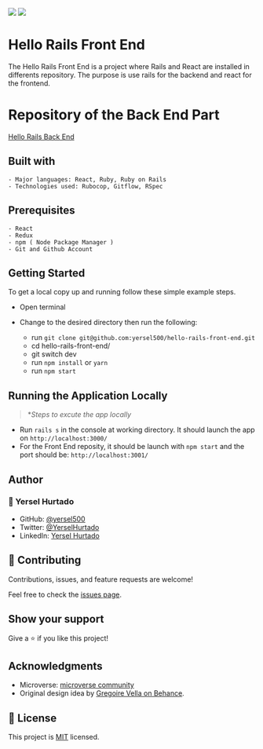 ![](https://img.shields.io/badge/Microverse-blueviolet) ![](https://img.shields.io/badge/YERSEL-HURTADO-success)

# Hello Rails Front End

The Hello Rails Front End is a project where Rails and React are installed in differents repository. The purpose is use rails for the backend and react for the frontend.

# Repository of the Back End Part
[Hello Rails Back End](https://github.com/yersel500/hello-react-back-end/pull/1)

## Built with

    - Major languages: React, Ruby, Ruby on Rails
    - Technologies used: Rubocop, Gitflow, RSpec

## Prerequisites
    - React
    - Redux
    - npm ( Node Package Manager )
    - Git and Github Account  

## Getting Started

To get a local copy up and running follow these simple example steps.

  - Open terminal
  - Change to the desired directory then run the following:

    - run `git clone git@github.com:yersel500/hello-rails-front-end.git`
    - cd hello-rails-front-end/ 
    - git switch dev
    - run `npm install` or `yarn`
    - run `npm start`

## Running the Application Locally
>**Steps to excute the app locally*
  - Run `rails s` in the console at working directory. It should launch the app on `http://localhost:3000/`
  - For the Front End reposity, it should be launch with `npm start` and the port should be: `http://localhost:3001/`

## Author

### 👤 Yersel Hurtado
- GitHub: [@yersel500](https://github.com/yersel500/) 
- Twitter: [@YerselHurtado](https://twitter.com/YerselHurtado)
- LinkedIn: [Yersel Hurtado](https://www.linkedin.com/in/yersel-hurtado/) 

## 🤝 Contributing

 Contributions, issues, and feature requests are welcome!

 Feel free to check the [issues page](https://github.com/yersel500/budget_app/issues).

 ## Show your support

 Give a ⭐️ if you like this project!

 ## Acknowledgments

 - Microverse: [microverse community](https://github.com/microverseinc)
 - Original design idea by [Gregoire Vella on Behance](https://www.behance.net/gregoirevella).


## 📝 License

This project is [MIT](./MIT.md) licensed.